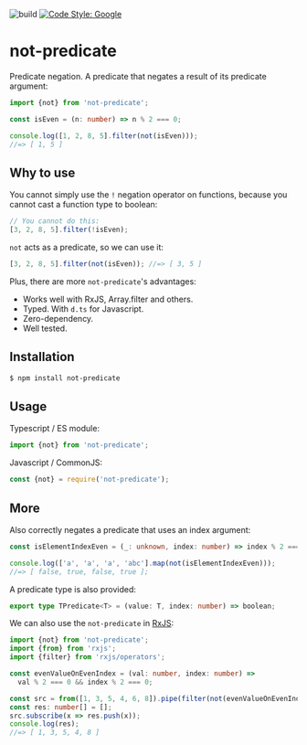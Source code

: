 ![build](https://github.com/tomaskraus/not-predicate/actions/workflows/node.js.yml/badge.svg)
[![Code Style: Google](https://img.shields.io/badge/code%20style-google-blueviolet.svg)](https://github.com/google/gts)

# not-predicate

Predicate negation. A predicate that negates a result of its predicate argument:

```ts
import {not} from 'not-predicate';

const isEven = (n: number) => n % 2 === 0;

console.log([1, 2, 8, 5].filter(not(isEven)));
//=> [ 1, 5 ]
```

## Why to use

You cannot simply use the `!` negation operator on functions, because you cannot cast a function type to boolean:

```ts
// You cannot do this:
[3, 2, 8, 5].filter(!isEven);
```

`not` acts as a predicate, so we can use it:

```ts
[3, 2, 8, 5].filter(not(isEven)); //=> [ 3, 5 ]
```

Plus, there are more `not-predicate`'s advantages:

- Works well with RxJS, Array.filter and others.
- Typed. With `d.ts` for Javascript.
- Zero-dependency.
- Well tested.

## Installation

```bash
$ npm install not-predicate
```

## Usage

Typescript / ES module:

```ts
import {not} from 'not-predicate';
```

Javascript / CommonJS:

```js
const {not} = require('not-predicate');
```

## More

Also correctly negates a predicate that uses an index argument:

```ts
const isElementIndexEven = (_: unknown, index: number) => index % 2 === 0;

console.log(['a', 'a', 'a', 'abc'].map(not(isElementIndexEven)));
//=> [ false, true, false, true ];
```

A predicate type is also provided:

```ts
export type TPredicate<T> = (value: T, index: number) => boolean;
```

We can also use the `not-predicate` in [RxJS](https://rxjs.dev/):

```ts
import {not} from 'not-predicate';
import {from} from 'rxjs';
import {filter} from 'rxjs/operators';

const evenValueOnEvenIndex = (val: number, index: number) =>
  val % 2 === 0 && index % 2 === 0;

const src = from([1, 3, 5, 4, 6, 8]).pipe(filter(not(evenValueOnEvenIndex)));
const res: number[] = [];
src.subscribe(x => res.push(x));
console.log(res);
//=> [ 1, 3, 5, 4, 8 ]
```
